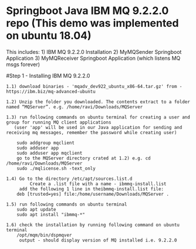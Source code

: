 # Springboot Java IBM MQ 9.2.2.0 repo  (This demo was implemented on ubuntu 18.04)

This includes:
		1) IBM MQ 9.2.2.0 Installation
		2) MyMQSender Springboot Application 
		3) MyMQReceiver Springboot Application (which listens MQ msgs forever) 

#Step 1 - Installing IBM MQ 9.2.2.0

	1.1) download binaries - 'mqadv_dev922_ubuntu_x86-64.tar.gz' from - https://ibm.biz/mq-advanced-ubuntu

	1.2) Unzip the folder you downloaded. The contents extract to a folder named “MQServer”. e.g. /home/ravi/Downloads/MQServer

	1.3) run following commands on ubuntu terminal for creating a user and group for running MQ client applications 
	   (user 'app' will be used in our Java application for sending and receiving mq messages, remember the password while creating user)

		sudo addgroup mqclient
		sudo adduser app
		sudo adduser app mqclient
		go to the MQServer directory crated at 1.2) e.g. cd /home/ravi/Downloads/MQServer
		sudo ./mqlicense.sh -text_only

	1.4) Go to the directory /etc/apt/sources.list.d
    	     Create a .list file with a name - ibmmq-install.list
	     add the following 1 line in theibmmq-install.list file:
		deb [trusted=yes] file:/home/username/Downloads/MQServer .

	1.5) run following commands on ubuntu terminal
		sudo apt update
		sudo apt install "ibmmq-*"

	1.6) check the installation by running following command on ubuntu terminal
		/opt/mqm/bin/dspmqver
	     output - should display version of MQ installed i.e. 9.2.2.0


